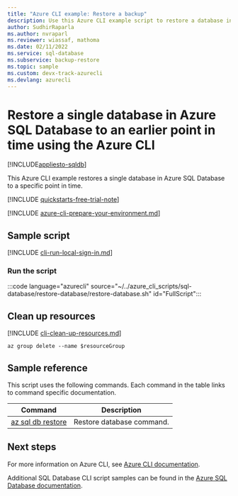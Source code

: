 ```yaml
---
title: "Azure CLI example: Restore a backup"
description: Use this Azure CLI example script to restore a database in Azure SQL Database to an earlier point in time from automatic backups.
author: SudhirRaparla
ms.author: nvraparl
ms.reviewer: wiassaf, mathoma
ms.date: 02/11/2022
ms.service: sql-database
ms.subservice: backup-restore
ms.topic: sample
ms.custom: devx-track-azurecli
ms.devlang: azurecli
---
```


# Restore a single database in Azure SQL Database to an earlier point in time using the Azure CLI

[!INCLUDE[appliesto-sqldb](../../includes/appliesto-sqldb.md)]

This Azure CLI example restores a single database in Azure SQL Database to a specific point in time.  

[!INCLUDE [quickstarts-free-trial-note](../../includes/quickstarts-free-trial-note.md)]

[!INCLUDE [azure-cli-prepare-your-environment.md](../../includes/azure-cli-prepare-your-environment.md)]

## Sample script

[!INCLUDE [cli-run-local-sign-in.md](../../includes/cli-run-local-sign-in.md)]

### Run the script

:::code language="azurecli" source="~/../azure_cli_scripts/sql-database/restore-database/restore-database.sh" id="FullScript":::

## Clean up resources

[!INCLUDE [cli-clean-up-resources.md](../../includes/cli-clean-up-resources.md)]

```azurecli
az group delete --name $resourceGroup
```

## Sample reference

This script uses the following commands. Each command in the table links to command specific documentation.

| Command | Description |
|---|---|
| [az sql db restore](/cli/azure/sql/db#az-sql-db-restore) | Restore database command. |

## Next steps

For more information on Azure CLI, see [Azure CLI documentation](/cli/azure).

Additional SQL Database CLI script samples can be found in the [Azure SQL Database documentation](../az-cli-script-samples-content-guide.md).
